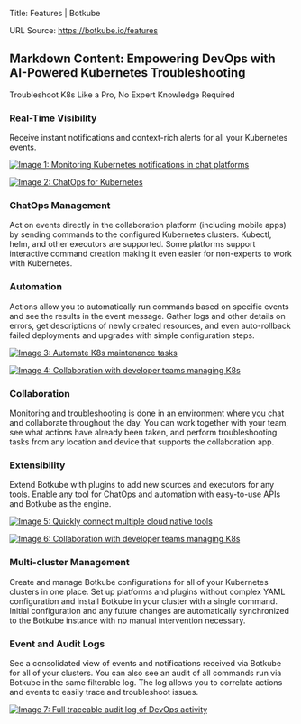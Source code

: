 Title: Features | Botkube

URL Source: https://botkube.io/features

Markdown Content:
Empowering DevOps with AI-Powered Kubernetes Troubleshooting
------------------------------------------------------------

Troubleshoot K8s Like a Pro, No Expert Knowledge Required

### Real-Time Visibility

Receive instant notifications and context-rich alerts for all your Kubernetes events.

[![Image 1: Monitoring Kubernetes notifications in chat platforms](https://cdn.prod.website-files.com/633705de6adaa38599d8e258/635bdb36e4f4074412c48a50_act-on-events.gif)](https://botkube.io/features#)

[![Image 2: ChatOps for Kubernetes](https://cdn.prod.website-files.com/633705de6adaa38599d8e258/635bdb5fc5a7514b6f2b08a7_kc-builder-min.gif)](https://botkube.io/features#)

### ChatOps Management

Act on events directly in the collaboration platform (including mobile apps) by sending commands to the configured Kubernetes clusters. Kubectl, helm, and other executors are supported. Some platforms support interactive command creation making it even easier for non-experts to work with Kubernetes.

### Automation

Actions allow you to automatically run commands based on specific events and see the results in the event message. Gather logs and other details on errors, get descriptions of newly created resources, and even auto-rollback failed deployments and upgrades with simple configuration steps.

[![Image 3: Automate K8s maintenance tasks](https://cdn.prod.website-files.com/633705de6adaa38599d8e258/642da9080827c967a39b0043_automation_new.gif)](https://botkube.io/features#)

[![Image 4: Collaboration with developer teams managing K8s](https://cdn.prod.website-files.com/633705de6adaa38599d8e258/6348669b8c031b85668d3a2b_KVP1-Monitoring.gif)](https://botkube.io/features#)

### Collaboration

Monitoring and troubleshooting is done in an environment where you chat and collaborate throughout the day. You can work together with your team, see what actions have already been taken, and perform troubleshooting tasks from any location and device that supports the collaboration app.

### Extensibility

Extend Botkube with plugins to add new sources and executors for any tools. Enable any tool for ChatOps and automation with easy-to-use APIs and Botkube as the engine.

[![Image 5: Quickly connect multiple cloud native tools](https://cdn.prod.website-files.com/633705de6adaa38599d8e258/6408f8feef5f2a301037ac23_botkube-diagr-01.svg)](https://botkube.io/features#)

[![Image 6: Collaboration with developer teams managing K8s](https://cdn.prod.website-files.com/633705de6adaa38599d8e258/6348669b8c031b85668d3a2b_KVP1-Monitoring.gif)](https://botkube.io/features#)

### Multi-cluster Management

Create and manage Botkube configurations for all of your Kubernetes clusters in one place. Set up platforms and plugins without complex YAML configuration and install Botkube in your cluster with a single command. Initial configuration and any future changes are automatically synchronized to the Botkube instance with no manual intervention necessary.

### Event and Audit Logs

See a consolidated view of events and notifications received via Botkube for all of your clusters. You can also see an audit of all commands run via Botkube in the same filterable log. The log allows you to correlate actions and events to easily trace and troubleshoot issues.

[![Image 7: Full traceable audit log of DevOps activity](https://cdn.prod.website-files.com/633705de6adaa38599d8e258/64385e6998cfac2dfc8d887f_Event%20and%20Audit%20Logs.png)](https://botkube.io/features#)
